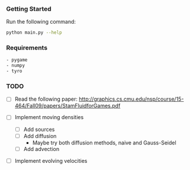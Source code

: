 ### Getting Started
Run the following command:
```sh
python main.py --help
```

### Requirements
```txt
- pygame
- numpy
- tyro
```

### TODO
- [ ] Read the following paper: <http://graphics.cs.cmu.edu/nsp/course/15-464/Fall09/papers/StamFluidforGames.pdf>

- [ ] Implement moving densities
    - [ ] Add sources
    - [ ] Add diffusion
        - Maybe try both diffusion methods, naive and Gauss-Seidel
    - [ ] Add advection

- [ ] Implement evolving velocities
